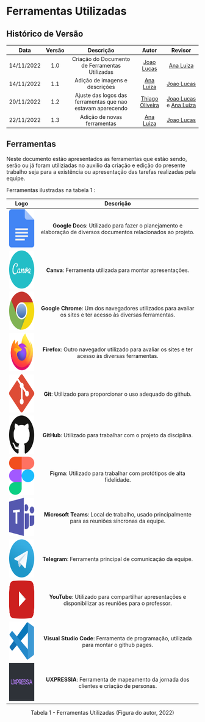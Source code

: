 # Ferramentas Utilizadas

## Histórico de Versão

|Data|Versão|Descrição|Autor|Revisor|
| :----------: | :------: | :-----------: | :---------: |:---------: |
|14/11/2022|1.0|Criação do Documento de Ferramentas Utilizadas| [Joao Lucas](https://github.com/HacKairos)|[Ana Luiza](https://github.com/AnHoff)
|14/11/2022|1.1|Adição de imagens e descrições| [Ana Luiza](https://github.com/AnHoff)|[Joao Lucas](https://github.com/HacKairos)
|20/11/2022|1.2|Ajuste das logos das ferramentas que nao estavam aparecendo| [Thiago Oliveira](https://github.com/Thiab394)|[Joao Lucas](https://github.com/HacKairos) e [Ana Luiza](https://github.com/AnHoff)
|22/11/2022|1.3|Adição de novas ferramentas| [Ana Luiza](https://github.com/AnHoff)|[Joao Lucas](https://github.com/HacKairos)

## Ferramentas

Neste documento estão apresentados as ferramentas que estão sendo, serão ou já foram utiliziadas no auxilio da criação e edição do presente trabalho seja para a existência ou apresentação das tarefas realizadas pela equipe.

Ferramentas ilustradas na tabela 1 :

<Center>

|Logo|Descrição|
|:--:|:-----------------:|
|<img src="../../assets/ferramentasLogo/docs.svg" width="100" height="100"></img> | **Google Docs**: Utilizado para fazer o planejamento e elaboração de diversos documentos relacionados ao projeto. |
|<img src="../../assets/ferramentasLogo/canva.svg" width="100" height="100"></img> | **Canva**: Ferramenta utilizada para montar apresentações. |
|<img src="../../assets/ferramentasLogo/chrome.svg" width="100" height="100"></img> | **Google Chrome**: Um dos navegadores utilizados para avaliar os sites e ter acesso às diversas ferramentas. |
|<img src="../../assets/ferramentasLogo/firefox.svg" width="100" height="100"></img> | **Firefox**: Outro navegador utilizado para avaliar os sites e ter acesso às diversas ferramentas.|
|<img src="../../assets/ferramentasLogo/git.svg" width="100" height="100"></img> | **Git**: Utilizado para proporcionar o uso adequado do github. |
|<img src="../../assets/ferramentasLogo/github.svg" width="100" height="100"></img> | **GitHub**: Utilizado para trabalhar com o projeto da disciplina. |
|<img src="../../assets/ferramentasLogo/figma.svg" width="100" height="100"></img> | **Figma**: Utilizado para trabalhar com protótipos de alta fidelidade. |
|<img src="../../assets/ferramentasLogo/microsoft-teams.svg" width="100" height="100"></img> | **Microsoft Teams**: Local de trabalho, usado principalmente para as reuniões síncronas da equipe. |
|<img src="../../assets/ferramentasLogo/telegram.svg" width="100" height="100"></img> | **Telegram**: Ferramenta principal de comunicação da equipe. |
|<img src="../../assets/ferramentasLogo/youtube.svg" width="100" height="100"></img> | **YouTube**: Utilizado para compartilhar apresentações e disponibilizar as reuniões para o professor. |
|<img src="../../assets/ferramentasLogo/visual-studio-code.svg" width="100" height="100"></img> | **Visual Studio Code**: Ferramenta de programação, utilizada para montar o github pages. |
|<img src="../../assets/ferramentasLogo/uxpressia.png" width="100" height="100"></img> | **UXPRESSIA**: Ferramenta de mapeamento da jornada dos clientes e criação de personas. |
    
<p >Tabela 1 - Ferramentas Utilizadas (Figura do autor, 2022)</p>
</center>